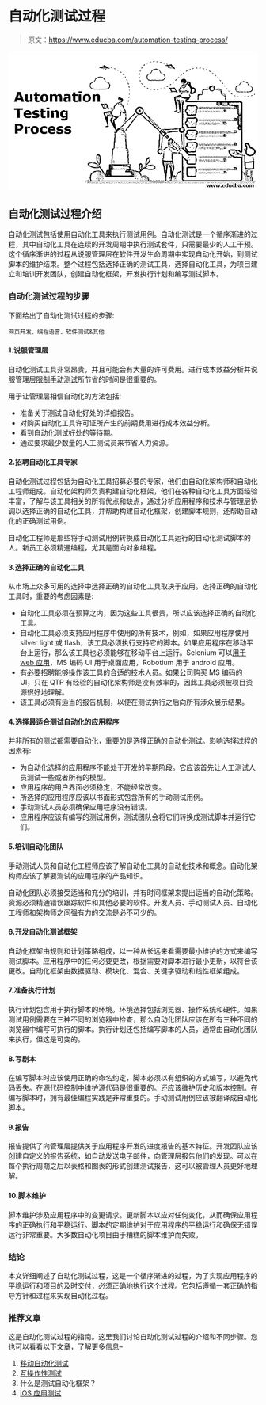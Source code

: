 # 自动化测试过程

> 原文：<https://www.educba.com/automation-testing-process/>

![Automation Testing Process](img/af09312964252eed375e07d40968bb92.png)



## 自动化测试过程介绍

自动化测试包括使用自动化工具来执行测试用例。自动化测试是一个循序渐进的过程，其中自动化工具在连续的开发周期中执行测试套件，只需要最少的人工干预。这个循序渐进的过程从说服管理层在软件开发生命周期中实现自动化开始，到测试脚本的维护结束。整个过程包括选择正确的测试工具，选择自动化工具，为项目建立和培训开发团队，创建自动化框架，开发执行计划和编写测试脚本。

### **自动化测试过程的步骤**

下面给出了自动化测试过程的步骤:

<small>网页开发、编程语言、软件测试&其他</small>

#### 1.说服管理层

自动化测试工具非常昂贵，并且可能会有大量的许可费用。进行成本效益分析并说服管理层[限制手动测试](https://www.educba.com/manual-testing/)所节省的时间是很重要的。

用于让管理层相信自动化的方法包括:

*   准备关于测试自动化好处的详细报告。
*   对购买自动化工具许可证所产生的前期费用进行成本效益分析。
*   看到自动化测试好处的等待期。
*   通过要求最少数量的人工测试员来节省人力资源。

#### 2.招聘自动化工具专家

自动化测试过程包括为自动化工具招募必要的专家，他们由自动化架构师和自动化工程师组成。自动化架构师负责构建自动化框架，他们在各种自动化工具方面经验丰富，了解与该工具相关的所有优点和缺点，通过分析应用程序和技术与管理层协调以选择正确的自动化工具，并帮助构建自动化框架，创建脚本规则，还帮助自动化的正确测试用例。

自动化工程师是那些将手动测试用例转换成自动化工具运行的自动化测试脚本的人。新员工必须精通编程，尤其是面向对象编程。

#### 3.选择正确的自动化工具

从市场上众多可用的选择中选择正确的自动化工具取决于应用。选择正确的自动化工具时，重要的考虑因素是:

*   自动化工具必须在预算之内，因为这些工具很贵，所以应该选择正确的自动化工具。
*   自动化工具必须支持应用程序中使用的所有技术，例如，如果应用程序使用 silver light 或 flash，该工具必须执行支持它的脚本。如果应用程序在移动平台上运行，那么该工具也必须能够在移动平台上运行。Selenium 可以[用于 web 应用](https://www.educba.com/what-is-web-application/)，MS 编码 UI 用于桌面应用，Robotium 用于 android 应用。
*   有必要招聘能够操作该工具的合适的技术人员。如果公司购买 MS 编码的 UI，只在 QTP 有经验的自动化架构师是没有效率的，因此工具必须被项目资源很好地理解。
*   该工具必须有适当的报告机制，以便在测试执行之后向所有涉众展示结果。

#### 4.选择最适合测试自动化的应用程序

并非所有的测试都需要自动化，重要的是选择正确的自动化测试。影响选择过程的因素有:

*   为自动化选择的应用程序不能处于开发的早期阶段。它应该首先让人工测试人员测试一些或者所有的模型。
*   应用程序的用户界面必须稳定，不能经常改变。
*   所选择的应用程序应该以书面形式包含所有的手动测试用例。
*   手动测试人员必须确保应用程序没有错误。
*   应用程序应该有编写的测试用例，测试团队会将它们转换成测试脚本并运行它们。

#### 5.培训自动化团队

手动测试人员和自动化工程师应该了解自动化工具的自动化技术和概念。自动化架构师应该了解要测试的应用程序的产品知识。

自动化团队必须接受适当和充分的培训，并有时间框架来提出适当的自动化策略。资源必须精通错误跟踪软件和其他必要的软件。开发人员、手动测试人员、自动化工程师和架构师之间强有力的交流是必不可少的。

#### 6.开发自动化测试框架

自动化框架由规则和计划策略组成，以一种从长远来看需要最小维护的方式来编写测试脚本。应用程序中的任何必要更改，根据需要对脚本进行最小更新，以符合该更改。自动化框架由数据驱动、模块化、混合、关键字驱动和线性框架组成。

#### 7.准备执行计划

执行计划包含用于执行脚本的环境。环境选择包括浏览器、操作系统和硬件。如果测试用例需要在三种不同的浏览器中检查，那么自动化团队应该在所有三种不同的浏览器中编写可执行的脚本。执行计划还包括编写脚本的人员，通常由自动化团队来执行，但这是可变的。

#### 8.写剧本

在编写脚本时应该使用正确的命名约定，脚本必须以有组织的方式编写，以避免代码丢失。在源代码控制中维护源代码是很重要的。还应该维护历史和版本控制。在编写脚本时，拥有最佳编程实践是非常重要的。手动测试用例应该被翻译成自动化脚本。

#### 9.报告

报告提供了向管理层提供关于应用程序开发的进度报告的基本特征。开发团队应该创建自定义的报告系统，如自动发送电子邮件，向管理层报告他们的发现。可以在每个执行周期之后以表格和图表的形式创建测试报告，这可以被管理人员更好地理解。

#### 10.脚本维护

脚本维护涉及应用程序中的变更请求。更新脚本以应对任何变化，从而确保应用程序的正确执行和平稳运行。脚本的定期维护对于应用程序的平稳运行和确保无错误运行非常重要。大多数自动化项目由于糟糕的脚本维护而失败。

### 结论

本文详细阐述了自动化测试过程，这是一个循序渐进的过程，为了实现应用程序的平稳运行和项目的及时交付，必须正确地执行这个过程。它包括遵循一套正确的指导方针和过程来实现自动化过程。

### 推荐文章

这是自动化测试过程的指南。这里我们讨论自动化测试过程的介绍和不同步骤。您也可以看看以下文章，了解更多信息–

1.  [移动自动化测试](https://www.educba.com/mobile-automation-testing/)
2.  [互操作性测试](https://www.educba.com/interoperability-testing/)
3.  什么是测试自动化框架？
4.  [iOS 应用测试](https://www.educba.com/ios-app-testing/)





